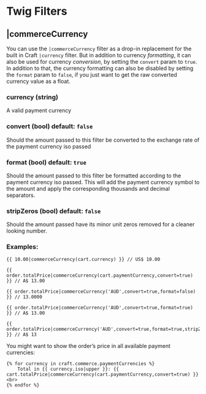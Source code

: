 # Twig Filters

## |commerceCurrency

You can use the `|commerceCurrency` filter as a drop-in replacement for the built in Craft `|currency` filter. But in addition to currency _formatting_, it can also be used for currency _conversion_, by setting the `convert` param to `true`. In addition to that, the currency formatting can also be disabled by setting the `format` param to `false`, if you just want to get the raw converted currency value as a float.

### currency (string)

A valid payment currency

### convert (bool) default: `false`

Should the amount passed to this filter be converted to the exchange rate of the payment currency iso passed

### format (bool) default: `true`

Should the amount passed to this filter be formatted according to the payment currency iso passed. This will add the payment currency symbol to the amount and apply the corresponding thousands and decimal separators.

### stripZeros (bool) default: `false`

Should the amount passed have its minor unit zeros removed for a cleaner looking number.

### Examples:

```
{{ 10.00|commerceCurrency(cart.currency) }} // US$ 10.00

{{ order.totalPrice|commerceCurrency(cart.paymentCurrency,convert=true) }} // A$ 13.00

{{ order.totalPrice|commerceCurrency('AUD',convert=true,format=false) }} // 13.0000

{{ order.totalPrice|commerceCurrency('AUD',convert=true,format=true) }} // A$ 13.00

{{ order.totalPrice|commerceCurrency('AUD',convert=true,format=true,stripZeros=true) }} // A$ 13
```

You might want to show the order’s price in all available payment currencies:

```twig
{% for currency in craft.commerce.paymentCurrencies %}
    Total in {{ currency.iso|upper }}: {{ cart.totalPrice|commerceCurrency(cart.paymentCurrency,convert=true) }} <br>
{% endfor %}
```

